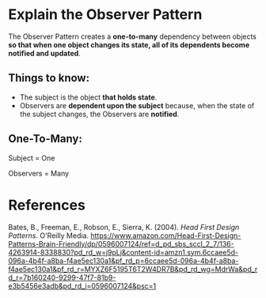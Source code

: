  # Explain the Observer Pattern 
  
 The Observer Pattern creates a **one-to-many** dependency between objects **so that when one object changes its state, all of its dependents become notified and updated**.
  
 ## Things to know: 
 - The subject is the object **that holds state**.
 - Observers are **dependent upon the subject** because, when the state of the subject changes, the Observers are **notified**. 
  
 ## One-To-Many: 
 Subject = One
 
 Observers = Many
  

  
 # References 
Bates, B., Freeman, E., Robson, E., Sierra, K. (2004). *Head First Design Patterns*. O'Reilly Media. <https://www.amazon.com/Head-First-Design-Patterns-Brain-Friendly/dp/0596007124/ref=d_pd_sbs_sccl_2_7/136-4263914-8338830?pd_rd_w=j9pLj&content-id=amzn1.sym.6ccaee5d-096a-4b4f-a8ba-f4ae5ec130a1&pf_rd_p=6ccaee5d-096a-4b4f-a8ba-f4ae5ec130a1&pf_rd_r=MYXZ6F5195T6T2W4DR7B&pd_rd_wg=MdrWa&pd_rd_r=7b160240-9299-47f7-81b9-e3b5456e3adb&pd_rd_i=0596007124&psc=1> 

